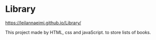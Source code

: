 # Library

https://leilannaeimi.github.io/Library/

This project made by HTML, css and javaScript.
to store lists of books.
